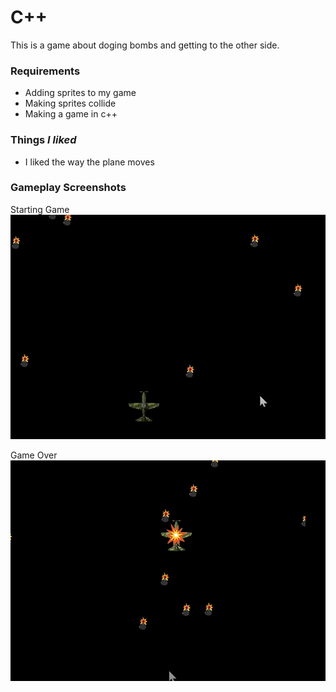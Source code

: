 # C++
This is a game about doging bombs and getting to the other side.

### __Requirements__
- Adding sprites to my game
- Making sprites collide
- Making a game in c++

### __Things *I liked*__
- I liked the way the plane moves

### __Gameplay Screenshots__
Starting Game
![Starting Game](https://github.com/Nishant12347/C_plusplus/blob/main/GameProgramsCpp/Game%20screenshots/Screenshot%201.png)


Game Over
![Game Over](https://github.com/Nishant12347/C_plusplus/blob/main/GameProgramsCpp/Game%20screenshots/Screenshot%202.png)